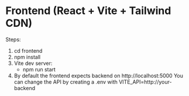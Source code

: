 # Frontend (React + Vite + Tailwind CDN)

Steps:
1. cd frontend
2. npm install
3. Vite dev server:
   - npm run start
4. By default the frontend expects backend on http://localhost:5000
   You can change the API by creating a .env with VITE_API=http://your-backend
